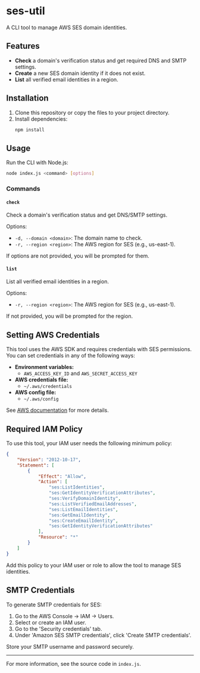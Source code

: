 # ses-util

A CLI tool to manage AWS SES domain identities.

## Features

- **Check** a domain's verification status and get required DNS and SMTP settings.
- **Create** a new SES domain identity if it does not exist.
- **List** all verified email identities in a region.

## Installation

1. Clone this repository or copy the files to your project directory.
2. Install dependencies:
   ```sh
   npm install
   ```

## Usage

Run the CLI with Node.js:

```sh
node index.js <command> [options]
```

### Commands

#### `check`
Check a domain's verification status and get DNS/SMTP settings.

Options:
- `-d, --domain <domain>`: The domain name to check.
- `-r, --region <region>`: The AWS region for SES (e.g., us-east-1).

If options are not provided, you will be prompted for them.

#### `list`
List all verified email identities in a region.

Options:
- `-r, --region <region>`: The AWS region for SES (e.g., us-east-1).

If not provided, you will be prompted for the region.

## Setting AWS Credentials

This tool uses the AWS SDK and requires credentials with SES permissions. You can set credentials in any of the following ways:

- **Environment variables:**
  - `AWS_ACCESS_KEY_ID` and `AWS_SECRET_ACCESS_KEY`
- **AWS credentials file:**
  - `~/.aws/credentials`
- **AWS config file:**
  - `~/.aws/config`

See [AWS documentation](https://docs.aws.amazon.com/sdk-for-javascript/v3/developer-guide/setting-credentials-node.html) for more details.


## Required IAM Policy

To use this tool, your IAM user needs the following minimum policy:

```json
{
	"Version": "2012-10-17",
	"Statement": [
		{
			"Effect": "Allow",
			"Action": [
				"ses:ListIdentities",
				"ses:GetIdentityVerificationAttributes",
				"ses:VerifyDomainIdentity",
				"ses:ListVerifiedEmailAddresses",
				"ses:ListEmailIdentities",
                "ses:GetEmailIdentity",
                "ses:CreateEmailIdentity",
                "ses:GetIdentityVerificationAttributes"
			],
			"Resource": "*"
		}
	]
}
```

Add this policy to your IAM user or role to allow the tool to manage SES identities.

## SMTP Credentials

To generate SMTP credentials for SES:
1. Go to the AWS Console → IAM → Users.
2. Select or create an IAM user.
3. Go to the 'Security credentials' tab.
4. Under 'Amazon SES SMTP credentials', click 'Create SMTP credentials'.

Store your SMTP username and password securely.

---

For more information, see the source code in `index.js`.
